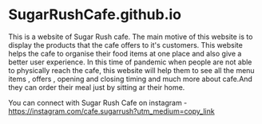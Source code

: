 # SugarRushCafe.github.io
This is a website of Sugar Rush cafe. The main motive of this website is to display the products that the cafe offers to it's customers. 
This website helps the cafe to organise their food items at one place and also give a better user experience.
In this time of pandemic when people are not able to physically reach the cafe, this website will help them to see all the menu items , offers , opening and closing timing and much more about cafe.And they can order their meal just by sitting ar their home.

You can connect with Sugar Rush Cafe on instagram - https://instagram.com/cafe.sugarrush?utm_medium=copy_link
